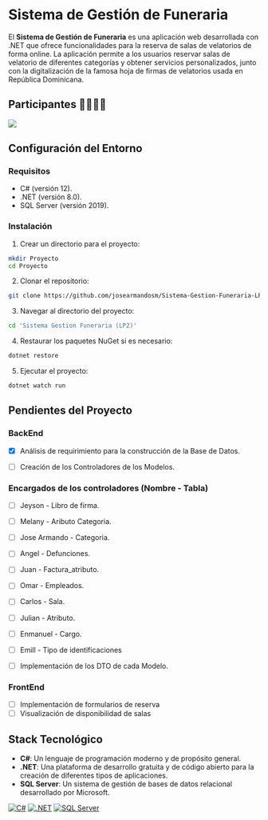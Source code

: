 # Sistema de Gestión de Funeraria

El **Sistema de Gestión de Funeraria** es una aplicación web desarrollada con .NET que ofrece funcionalidades para la reserva de salas de velatorios de forma online. La aplicación permite a los usuarios reservar salas de velatorio de diferentes categorías y obtener servicios personalizados, junto con la digitalización de la famosa hoja de firmas de velatorios usada en República Dominicana.

## Participantes 👩‍🎓👨‍🎓

<a href="https://github.com/josearmandosm/Sistema-Gestion-Funeraria-LP2-/graphs/contributors">
  <img src="https://contrib.rocks/image?repo=josearmandosm/Sistema-Gestion-Funeraria-LP2-" />
</a>

## Configuración del Entorno

### Requisitos

- C# (versión 12).
- .NET (versión 8.0).
- SQL Server (versión 2019).

### Instalación

1. Crear un directorio para el proyecto:

```sh
mkdir Proyecto
cd Proyecto
```

2. Clonar el repositorio:

```sh
git clone https://github.com/josearmandosm/Sistema-Gestion-Funeraria-LP2-.git
```

3. Navegar al directorio del proyecto:

```sh
cd 'Sistema Gestion Funeraria (LP2)'
```

4. Restaurar los paquetes NuGet si es necesario:

```sh
dotnet restore
```

5. Ejecutar el proyecto:

```sh
dotnet watch run
```

## Pendientes del Proyecto

### BackEnd

- [x] Análisis de requirimiento para la construcción de la Base de Datos.

- [ ] Creación de los Controladores de los Modelos.

### Encargados de los controladores (Nombre - Tabla)

- [ ] Jeyson - Libro de firma.
- [ ] Melany - Aributo Categoria.
- [ ] Jose Armando - Categoria.
- [ ] Angel - Defunciones.
- [ ] Juan - Factura_atributo.
- [ ] Omar - Empleados.
- [ ] Carlos - Sala.
- [ ] Julian - Atributo.
- [ ] Enmanuel - Cargo.
- [ ] Emill - Tipo de identificaciones

- [ ] Implementación de los DTO de cada Modelo.

### FrontEnd

- [ ] Implementación de formularios de reserva
- [ ] Visualización de disponibilidad de salas

## Stack Tecnológico

- **C#**: Un lenguaje de programación moderno y de propósito general.
- **.NET**: Una plataforma de desarrollo gratuita y de código abierto para la creación de diferentes tipos de aplicaciones.
- **SQL Server**: Un sistema de gestión de bases de datos relacional desarrollado por Microsoft.

[![C#](https://img.shields.io/badge/C%23-12-blue)](https://dotnet.microsoft.com/en-us/languages/csharp)
[![.NET](https://img.shields.io/badge/.NET-8.0-blueviolet)](https://dotnet.microsoft.com/en-us/download/dotnet/8.0)
[![SQL Server](https://img.shields.io/badge/SQL_Server-2019-orange)](https://www.microsoft.com/en-us/sql-server/sql-server-downloads)
